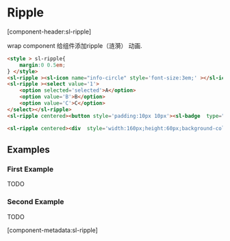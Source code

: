 # Ripple

[component-header:sl-ripple]

wrap component 给组件添加ripple（涟漪） 动画.

```html preview
<style > sl-ripple{
    margin:0 0.5em;
} </style>
<sl-ripple ><sl-icon name="info-circle" style='font-size:3em;' ></sl-icon></sl-ripple>
<sl-ripple ><select value='1'>
    <option selected='selected'>A</option>
    <option value='B'>B</option>
    <option value='C'>C</option>
</select></sl-ripple>
<sl-ripple centered><button style='padding:10px 10px'><sl-badge  type="success">Bad</sl-badge>inline-flex;</button></sl-ripple>

<sl-ripple centered><div  style='width:160px;height:60px;background-color:rgb(53, 77, 141);color:#FFF;display:inline-flex;justify-content:center;align-items:center;' >border</div></sl-ripple>
```

## Examples

### First Example

TODO

### Second Example

TODO

[component-metadata:sl-ripple]
